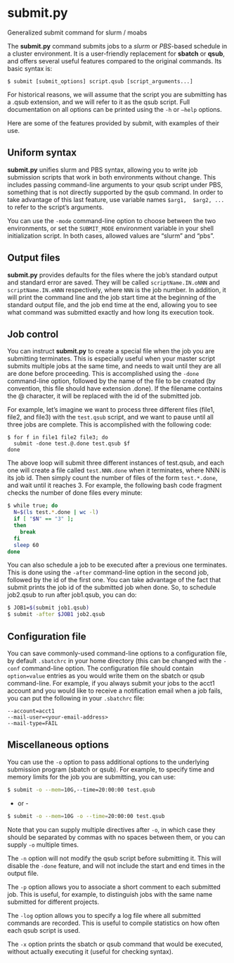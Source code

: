 # submit.py
Generalized submit command for slurm / moabs

The **submit.py** command submits jobs to a *slurm* or *PBS*-based schedule in a cluster environment. It is a 
user-friendly replacement for **sbatch** or **qsub**, and offers several useful features 
compared to the original commands. Its basic syntax is:

```
$ submit [submit_options] script.qsub [script_arguments...]
```

For historical reasons, we will assume that the script you are submitting has a .qsub extension, 
and we will refer to it as the qsub script. Full documentation on all options can be printed using
the `-h` or `–help` options.

Here are some of the features provided by submit, with examples of their use.

## Uniform syntax

**submit.py** unifies slurm and PBS syntax, allowing you to write job submission scripts that work 
in both environments without change. This includes passing command-line arguments to your qsub 
script under PBS, something that is not directly supported by the qsub command. In order to 
take advantage of this last feature, use variable names `$arg1,  $arg2, ...` to refer to the script’s arguments.

You can use the `-mode` command-line option to choose between the two environments, or set the `SUBMIT_MODE` 
environment variable in your shell initialization script. In both cases, allowed values are “slurm” and “pbs”.

## Output files

**submit.py** provides defaults for the files where the job’s standard output and standard error are saved. 
They will be called `scriptName.IN.oNNN` and `scriptName.IN.eNNN` respectively, where `NNN` is the job number. 
In addition, it will print the command line and the job start time at the beginning of the standard output file,
and the job end time at the end, allowing you to see what command was submitted exactly and how long its execution took.

## Job control

You can instruct **submit.py** to create a special file when the job you are submitting terminates. This is 
especially useful when your master script submits multiple jobs at the same time, and needs to wait until 
they are all are done before proceeding.  This is accomplished using the `-done` command-line option, followed 
by the name of the file to be created (by convention, this file should have extension .done). If the filename 
contains the @ character, it will be replaced with the id of the submitted job.

For example, let’s imagine we want to process three different files (file1, file2, and file3) with the `test.qsub` 
script, and we want to pause until all three jobs are complete. This is accomplished with the following code:

```
$ for f in file1 file2 file3; do
  submit -done test.@.done test.qsub $f
done
```

The above loop will submit three different instances of test.qsub, and each one will create a file called `test.NNN.done` 
when it terminates, where NNN is its job id. Then simply count the number of files of the form `test.*.done`, and wait until it reaches 3. For example, the following bash code fragment checks the number of done files every minute:

```bash
$ while true; do
  N=$(ls test.*.done | wc -l)
  if [ "$N" == "3" ];
  then
    break
  fi
  sleep 60
done
```

You can also schedule a job to be executed after a previous one terminates. This is done using the `-after` 
command-line option in the second job, followed by the id of the first one. You can take advantage of the 
fact that submit prints the job id of the submitted job when done. So, to schedule job2.qsub to run after 
job1.qsub, you can do:

```bash
$ JOB1=$(submit job1.qsub)
$ submit -after $JOB1 job2.qsub
```

## Configuration file

You can save commonly-used command-line options to a configuration file, by default `.sbatchrc` in your home 
directory (this can be changed with the `-conf` command-line option. The configuration file should contain 
`option=value` entries as you would write them on the sbatch or qsub command-line. For example, if you always 
submit your jobs to the acct1 account and you would like to receive a notification email when a job fails, 
you can put the following in your `.sbatchrc` file:

```
--account=acct1
--mail-user=<your-email-address>
--mail-type=FAIL
```

## Miscellaneous options

You can use the `-o` option to pass additional options to the underlying submission program (sbatch or qsub). For example, to specify time and memory limits for the job you are submitting, you can use:

```bash
$ submit -o --mem=10G,--time=20:00:00 test.qsub
```

- or -

```bash
$ submit -o --mem=10G -o --time=20:00:00 test.qsub
```

Note that you can supply multiple directives after `-o`, in which case they should be separated by commas with no 
spaces between them, or you can supply `-o` multiple times.

The `-n` option will not modify the qsub script before submitting it. This will disable the `-done` feature, and 
will not include the start and end times in the output file.

The `-p` option allows you to associate a short comment to each submitted job. This is useful, for example, to 
distinguish jobs with the same name submitted for different projects.

The `-log` option allows you to specify a log file where all submitted commands are recorded. This is useful to 
compile statistics on how often each qsub script is used.

The `-x` option prints the sbatch or qsub command that would be executed, without actually executing it (useful 
for checking syntax).

 
